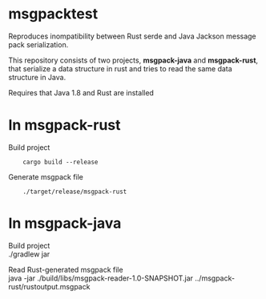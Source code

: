 # msgpacktest
Reproduces inompatibility between Rust serde and Java Jackson message pack serialization.

This repository consists of two projects, **msgpack-java** and **msgpack-rust**, that serialize a data structure in rust and tries to read the same data structure in Java.

Requires that Java 1.8 and Rust are installed

# In msgpack-rust
Build project  
```
    cargo build --release
```

Generate msgpack file   
```
    ./target/release/msgpack-rust
```

# In msgpack-java
Build project  
    ./gradlew jar

Read Rust-generated msgpack file  
    java -jar ./build/libs/msgpack-reader-1.0-SNAPSHOT.jar ../msgpack-rust/rustoutput.msgpack
